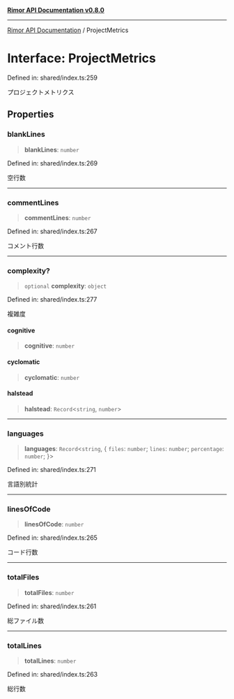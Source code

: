 [**Rimor API Documentation v0.8.0**](../README.md)

***

[Rimor API Documentation](../globals.md) / ProjectMetrics

# Interface: ProjectMetrics

Defined in: shared/index.ts:259

プロジェクトメトリクス

## Properties

### blankLines

> **blankLines**: `number`

Defined in: shared/index.ts:269

空行数

***

### commentLines

> **commentLines**: `number`

Defined in: shared/index.ts:267

コメント行数

***

### complexity?

> `optional` **complexity**: `object`

Defined in: shared/index.ts:277

複雑度

#### cognitive

> **cognitive**: `number`

#### cyclomatic

> **cyclomatic**: `number`

#### halstead

> **halstead**: `Record`\<`string`, `number`\>

***

### languages

> **languages**: `Record`\<`string`, \{ `files`: `number`; `lines`: `number`; `percentage`: `number`; \}\>

Defined in: shared/index.ts:271

言語別統計

***

### linesOfCode

> **linesOfCode**: `number`

Defined in: shared/index.ts:265

コード行数

***

### totalFiles

> **totalFiles**: `number`

Defined in: shared/index.ts:261

総ファイル数

***

### totalLines

> **totalLines**: `number`

Defined in: shared/index.ts:263

総行数
